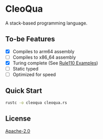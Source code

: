 # CleoQua

A stack-based programming language.

## To-be Features

- [x] Compiles to arm64 assembly
- [ ] Compiles to x86_64 assembly
- [x] Turing complete (See [Rule110 Examples](./examples/arm64/rule110.clq))
- [ ] Static typed
- [ ] Optimized for speed

## Quick Start

```bash
rustc -o cleoqua cleoqua.rs
```

## License

[Apache-2.0](./LICENSE)
